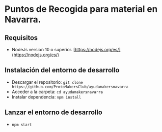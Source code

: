 # Puntos de Recogida para material en Navarra.

## Requisitos
- NodeJs version 10 o superior. [https://nodejs.org/es/](https://nodejs.org/es/)

## Instalación del entorno de desarrollo
- Descargar el repositorio: `git clone https://github.com/ProtoMakersClub/ayudamakersnavarra`
- Acceder a la carpeta: `cd ayudamakersnavarra`
- Instalar dependencia: `npm install`

## Lanzar el entorno de desarrollo
- `npm start`